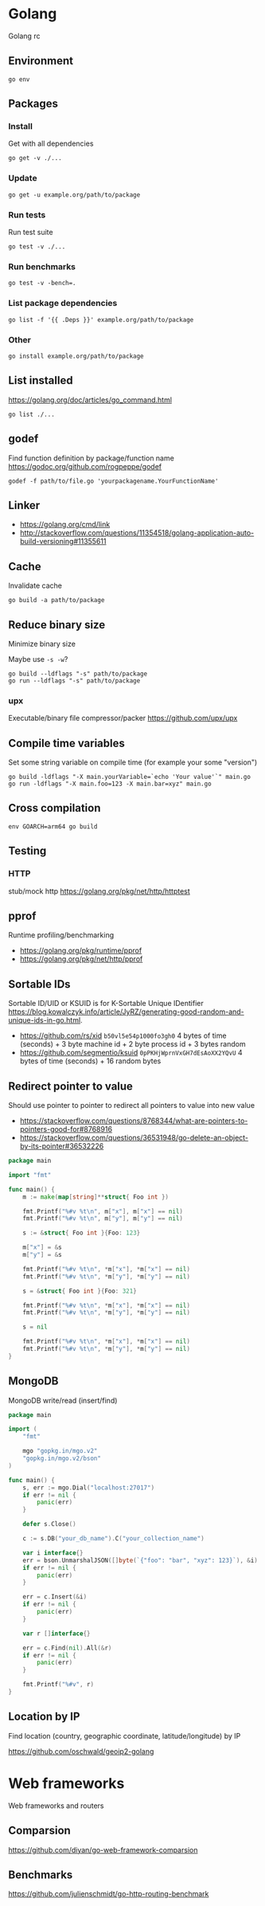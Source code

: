 # Golang

Golang rc

## Environment

    go env

## Packages

### Install

Get with all dependencies

    go get -v ./...

### Update

    go get -u example.org/path/to/package

### Run tests

Run test suite

    go test -v ./...

### Run benchmarks

    go test -v -bench=.

### List package dependencies

    go list -f '{{ .Deps }}' example.org/path/to/package

### Other

    go install example.org/path/to/package

## List installed

<https://golang.org/doc/articles/go_command.html>

    go list ./...

## godef

Find function definition by package/function name
<https://godoc.org/github.com/rogpeppe/godef>

    godef -f path/to/file.go 'yourpackagename.YourFunctionName'

## Linker

* <https://golang.org/cmd/link>
* <http://stackoverflow.com/questions/11354518/golang-application-auto-build-versioning#11355611>

## Cache

Invalidate cache

    go build -a path/to/package

## Reduce binary size

Minimize binary size

Maybe use `-s -w`?

    go build --ldflags "-s" path/to/package
    go run --ldflags "-s" path/to/package

### upx

Executable/binary file compressor/packer
<https://github.com/upx/upx>

## Compile time variables

Set some string variable on compile time (for example your some "version")

    go build -ldflags "-X main.yourVariable=`echo 'Your value'`" main.go
    go run -ldflags "-X main.foo=123 -X main.bar=xyz" main.go

## Cross compilation

    env GOARCH=arm64 go build

## Testing

### HTTP

stub/mock http <https://golang.org/pkg/net/http/httptest>

## pprof

Runtime profiling/benchmarking

* https://golang.org/pkg/runtime/pprof
* https://golang.org/pkg/net/http/pprof

## Sortable IDs

Sortable ID/UID or KSUID is for K-Sortable Unique IDentifier
<https://blog.kowalczyk.info/article/JyRZ/generating-good-random-and-unique-ids-in-go.html>.

* <https://github.com/rs/xid> `b50vl5e54p1000fo3gh0` 4 bytes of time (seconds) + 3 byte machine id + 2 byte process id + 3 bytes random
* <https://github.com/segmentio/ksuid> `0pPKHjWprnVxGH7dEsAoXX2YQvU` 4 bytes of time (seconds) + 16 random bytes

## Redirect pointer to value

Should use pointer to pointer to redirect all pointers to value into new value

* <https://stackoverflow.com/questions/8768344/what-are-pointers-to-pointers-good-for#8768916>
* <https://stackoverflow.com/questions/36531948/go-delete-an-object-by-its-pointer#36532226>

```go
package main

import "fmt"

func main() {
    m := make(map[string]**struct{ Foo int })

    fmt.Printf("%#v %t\n", m["x"], m["x"] == nil)
    fmt.Printf("%#v %t\n", m["y"], m["y"] == nil)

    s := &struct{ Foo int }{Foo: 123}

    m["x"] = &s
    m["y"] = &s

    fmt.Printf("%#v %t\n", *m["x"], *m["x"] == nil)
    fmt.Printf("%#v %t\n", *m["y"], *m["y"] == nil)

    s = &struct{ Foo int }{Foo: 321}

    fmt.Printf("%#v %t\n", *m["x"], *m["x"] == nil)
    fmt.Printf("%#v %t\n", *m["y"], *m["y"] == nil)

    s = nil

    fmt.Printf("%#v %t\n", *m["x"], *m["x"] == nil)
    fmt.Printf("%#v %t\n", *m["y"], *m["y"] == nil)
}
```

## MongoDB

MongoDB write/read (insert/find)

```go
package main

import (
    "fmt"

    mgo "gopkg.in/mgo.v2"
    "gopkg.in/mgo.v2/bson"
)

func main() {
    s, err := mgo.Dial("localhost:27017")
    if err != nil {
        panic(err)
    }

    defer s.Close()

    c := s.DB("your_db_name").C("your_collection_name")

    var i interface{}
    err = bson.UnmarshalJSON([]byte(`{"foo": "bar", "xyz": 123}`), &i)
    if err != nil {
        panic(err)
    }

    err = c.Insert(&i)
    if err != nil {
        panic(err)
    }

    var r []interface{}

    err = c.Find(nil).All(&r)
    if err != nil {
        panic(err)
    }

    fmt.Printf("%#v", r)
}
```

## Location by IP

Find location (country, geographic coordinate, latitude/longitude) by IP

<https://github.com/oschwald/geoip2-golang>

# Web frameworks

Web frameworks and routers

## Comparsion

<https://github.com/diyan/go-web-framework-comparsion>

## Benchmarks

<https://github.com/julienschmidt/go-http-routing-benchmark>
